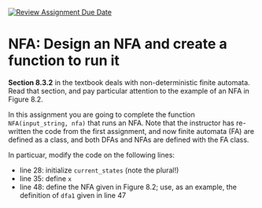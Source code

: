 [![Review Assignment Due Date](https://classroom.github.com/assets/deadline-readme-button-22041afd0340ce965d47ae6ef1cefeee28c7c493a6346c4f15d667ab976d596c.svg)](https://classroom.github.com/a/uH6puH-W)
# NFA: Design an NFA and create a function to run it

**Section 8.3.2** in the textbook deals with non-deterministic finite automata. Read that section, and pay particular attention to the example of an NFA in Figure 8.2.

In this assignment you are going to complete the function `NFA(input_string, nfa)` that runs an NFA. Note that the instructor has re-written the code from the first assignment, and now finite automata (FA) are defined as a class, and both DFAs and NFAs are defined with the FA class.

In particuar, modify the code on the following lines:
- line 28: initialize `current_states` (note the plural!)
- line 35: define `x` 
- line 48: define the NFA given in Figure 8.2; use, as an example, the definition of `dfa1` given in line 47
